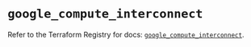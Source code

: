 # `google_compute_interconnect`

Refer to the Terraform Registry for docs: [`google_compute_interconnect`](https://registry.terraform.io/providers/hashicorp/google-beta/5.41.0/docs/resources/google_compute_interconnect).
